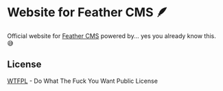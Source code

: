 # Website for Feather CMS 🪶

Official website for [Feather CMS](https://github.com/FeatherCMS/feather) powered by... yes you already know this. 😅 

## License

[WTFPL](https://github.com/FeatherCMS/feather/blob/main/LICENSE) - Do What The Fuck You Want Public License
